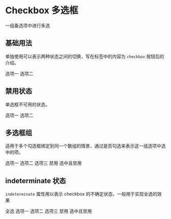 # Checkbox 多选框

一组备选项中进行多选

## 基础用法

单独使用可以表示两种状态之间的切换，写在标签中的内容为 `checkbox` 按钮后的介绍。

<div class="demo-block">
    <ivy-checkbox v-model="value">选项一</ivy-checkbox>
    <ivy-checkbox
        v-model="value1"
        true-label="1"
        false-label="0"
        @change="changes"
    >
        选项二
    </ivy-checkbox>
</div>

## 禁用状态

单选框不可用的状态。

<div class="demo-block">
        <ivy-checkbox v-model="value" disabled>选项一</ivy-checkbox>
        <ivy-checkbox v-model="value1" disabled>选项二</ivy-checkbox>
</div>

## 多选框组

适用于多个勾选框绑定到同一个数组的情景，通过是否勾选来表示这一组选项中选中的项。

<div class="demo-block">
    <ivy-checkbox-group v-model="value2" @change="handleWitch">
        <ivy-checkbox label="1">选项一</ivy-checkbox>
        <ivy-checkbox label="2">选项二</ivy-checkbox>
        <ivy-checkbox label="3">选项三</ivy-checkbox>
        <ivy-checkbox label="4" disabled>禁用</ivy-checkbox>
        <ivy-checkbox label="5" disabled>选中且禁用</ivy-checkbox>
    </ivy-checkbox-group>
</div>

## indeterminate 状态

`indeterminate` 属性用以表示 checkbox 的不确定状态，一般用于实现全选的效果

<div class="demo-block">
    <ivy-checkbox
        class="mb-20"
        v-model="checkAll"
        :indeterminate="isIndeterminate"
        @change="handleCheckAllChange"
    >
        全选
    </ivy-checkbox>
    <ivy-checkbox-group
        v-model="value3"
        @change="handleCheckedCitiesChange"
    >
        <ivy-checkbox label="1">选项一</ivy-checkbox>
        <ivy-checkbox label="2">选项二</ivy-checkbox>
        <ivy-checkbox label="3">选项三</ivy-checkbox>
        <ivy-checkbox label="4">禁用</ivy-checkbox>
        <ivy-checkbox label="5">选中且禁用</ivy-checkbox>
    </ivy-checkbox-group>
</div>

<script>
const cityOptions = ['1', '2', '3', '4', '5'];
export default {
    data() {
        return {
            value: true,
            value1: '0',
            value2: ['1', '5'],
            value3: ['1', '4'],
            checkAll: false,
            isIndeterminate: true,
        };
    },
    methods: {
        handleWitch(val) {
            console.log(val, 'v-model');
        },
        changes(val) {
            console.log(val, this.value1);
        },
        handleCheckAllChange(val) {
            this.value3 = val ? [...cityOptions] : [];
            this.isIndeterminate = false;
        },
        handleCheckedCitiesChange(value) {
            const checkedCount = value.length;
            this.checkAll = checkedCount === cityOptions.length;
            this.isIndeterminate =
                checkedCount > 0 && checkedCount < cityOptions.length;
        },
    },
};
</script>
